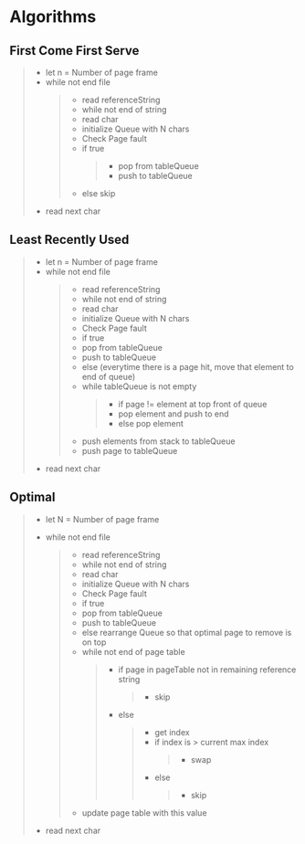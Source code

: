 # **Algorithms**

## **First Come First Serve**

> - let n = Number of page frame
> - while not end file
>   > - read referenceString
>   > - while not end of string
>   > - read char
>   > - initialize Queue with N chars
>   > - Check Page fault
>   > - if true
>   >   > - pop from tableQueue
>   >   > - push to tableQueue
>   > - else skip
> - read next char

## **Least Recently Used**

> - let n = Number of page frame
> - while not end file
>   > - read referenceString
>   > - while not end of string
>   > - read char
>   > - initialize Queue with N chars
>   > - Check Page fault
>   > - if true
>   > - pop from tableQueue
>   > - push to tableQueue
>   > - else (everytime there is a page hit, move that element to end of queue)
>   > - while tableQueue is not empty
>   >   > - if page != element at top front of queue
>   >   > - pop element and push to end
>   >   > - else pop element
>   > - push elements from stack to tableQueue
>   > - push page to tableQueue
> - read next char

## **Optimal**

> - let N = Number of page frame
> - while not end file
>
>   > - read referenceString
>   > - while not end of string
>   > - read char
>   > - initialize Queue with N chars
>   > - Check Page fault
>   > - if true
>   > - pop from tableQueue
>   > - push to tableQueue
>   > - else rearrange Queue so that optimal page to remove is on top
>   > - while not end of page table
>   >   > - if page in pageTable not in remaining reference string
>   >   >   > - skip
>   >   > - else
>   >   >   > - get index
>   >   >   > - if index is > current max index
>   >   >   >   > - swap
>   >   >   > - else
>   >   >   >   > - skip
>   > - update page table with this value
>
> - read next char
